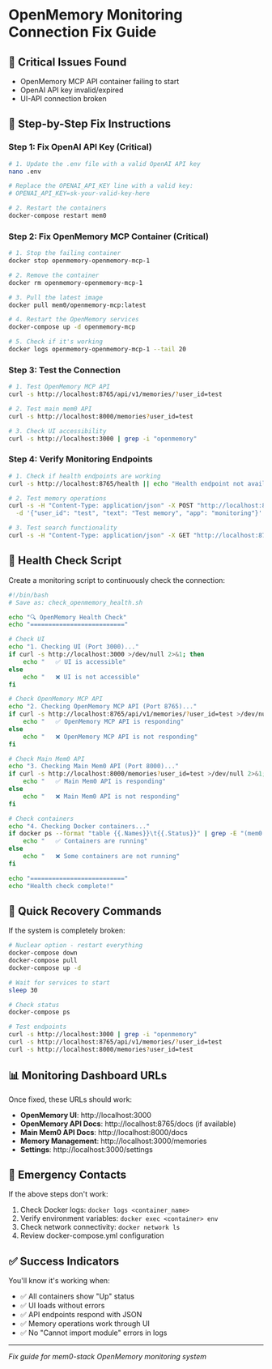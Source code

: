 # OpenMemory Monitoring Connection Fix Guide

## 🚨 Critical Issues Found
- OpenMemory MCP API container failing to start
- OpenAI API key invalid/expired
- UI-API connection broken

## 🔧 Step-by-Step Fix Instructions

### Step 1: Fix OpenAI API Key (Critical)
```bash
# 1. Update the .env file with a valid OpenAI API key
nano .env

# Replace the OPENAI_API_KEY line with a valid key:
# OPENAI_API_KEY=sk-your-valid-key-here

# 2. Restart the containers
docker-compose restart mem0
```

### Step 2: Fix OpenMemory MCP Container (Critical)
```bash
# 1. Stop the failing container
docker stop openmemory-openmemory-mcp-1

# 2. Remove the container
docker rm openmemory-openmemory-mcp-1

# 3. Pull the latest image
docker pull mem0/openmemory-mcp:latest

# 4. Restart the OpenMemory services
docker-compose up -d openmemory-mcp

# 5. Check if it's working
docker logs openmemory-openmemory-mcp-1 --tail 20
```

### Step 3: Test the Connection
```bash
# 1. Test OpenMemory MCP API
curl -s http://localhost:8765/api/v1/memories/?user_id=test

# 2. Test main mem0 API
curl -s http://localhost:8000/memories?user_id=test

# 3. Check UI accessibility
curl -s http://localhost:3000 | grep -i "openmemory"
```

### Step 4: Verify Monitoring Endpoints
```bash
# 1. Check if health endpoints are working
curl -s http://localhost:8765/health || echo "Health endpoint not available"

# 2. Test memory operations
curl -s -H "Content-Type: application/json" -X POST "http://localhost:8765/api/v1/memories/" \
  -d '{"user_id": "test", "text": "Test memory", "app": "monitoring"}'

# 3. Test search functionality
curl -s -H "Content-Type: application/json" -X GET "http://localhost:8765/api/v1/memories/?user_id=test&search_query=test"
```

## 🏥 Health Check Script

Create a monitoring script to continuously check the connection:

```bash
#!/bin/bash
# Save as: check_openmemory_health.sh

echo "🔍 OpenMemory Health Check"
echo "=========================="

# Check UI
echo "1. Checking UI (Port 3000)..."
if curl -s http://localhost:3000 >/dev/null 2>&1; then
    echo "   ✅ UI is accessible"
else
    echo "   ❌ UI is not accessible"
fi

# Check OpenMemory MCP API
echo "2. Checking OpenMemory MCP API (Port 8765)..."
if curl -s http://localhost:8765/api/v1/memories/?user_id=test >/dev/null 2>&1; then
    echo "   ✅ OpenMemory MCP API is responding"
else
    echo "   ❌ OpenMemory MCP API is not responding"
fi

# Check Main Mem0 API
echo "3. Checking Main Mem0 API (Port 8000)..."
if curl -s http://localhost:8000/memories?user_id=test >/dev/null 2>&1; then
    echo "   ✅ Main Mem0 API is responding"
else
    echo "   ❌ Main Mem0 API is not responding"
fi

# Check containers
echo "4. Checking Docker containers..."
if docker ps --format "table {{.Names}}\t{{.Status}}" | grep -E "(mem0|openmemory)"; then
    echo "   ✅ Containers are running"
else
    echo "   ❌ Some containers are not running"
fi

echo "=========================="
echo "Health check complete!"
```

## 🔄 Quick Recovery Commands

If the system is completely broken:

```bash
# Nuclear option - restart everything
docker-compose down
docker-compose pull
docker-compose up -d

# Wait for services to start
sleep 30

# Check status
docker-compose ps

# Test endpoints
curl -s http://localhost:3000 | grep -i "openmemory"
curl -s http://localhost:8765/api/v1/memories/?user_id=test
curl -s http://localhost:8000/memories?user_id=test
```

## 📊 Monitoring Dashboard URLs

Once fixed, these URLs should work:

- **OpenMemory UI**: http://localhost:3000
- **OpenMemory API Docs**: http://localhost:8765/docs (if available)
- **Main Mem0 API Docs**: http://localhost:8000/docs
- **Memory Management**: http://localhost:3000/memories
- **Settings**: http://localhost:3000/settings

## 🚨 Emergency Contacts

If the above steps don't work:

1. Check Docker logs: `docker logs <container_name>`
2. Verify environment variables: `docker exec <container> env`
3. Check network connectivity: `docker network ls`
4. Review docker-compose.yml configuration

## ✅ Success Indicators

You'll know it's working when:
- ✅ All containers show "Up" status
- ✅ UI loads without errors
- ✅ API endpoints respond with JSON
- ✅ Memory operations work through UI
- ✅ No "Cannot import module" errors in logs

---
*Fix guide for mem0-stack OpenMemory monitoring system* 